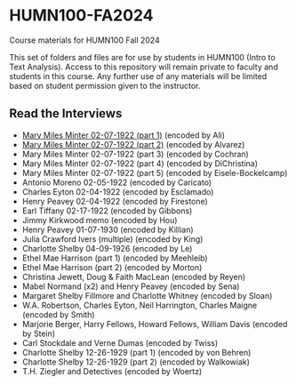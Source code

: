 # HUMN100-FA2024
Course materials for HUMN100 Fall 2024

This set of folders and files are for use by students in HUMN100 (Intro to Text Analysis). Access to this repository will remain private to faculty and students in this course. Any further use of any materials will be limited based on student permission given to the instructor.


## Read the Interviews ## 

* [Mary Miles Minter 02-07-1922 (part 1)](https://github.com/DH-Bucknell/HUMN100-FA2024/blob/main/MD/ali.md) (encoded by Ali)
* [Mary Miles Minter 02-07-1922 (part 2)](https://github.com/DH-Bucknell/HUMN100-FA2024/blob/main/MD/alvarez.md) (encoded by Alvarez)
* Mary Miles Minter 02-07-1922 (part 3) (encoded by Cochran)
* Mary Miles Minter 02-07-1922 (part 4) (encoded by DiChristina)
* Mary Miles Minter 02-07-1922 (part 5) (encoded by Eisele-Bockelcamp)
* Antonio Moreno 02-05-1922   (encoded by Caricato)
* Charles Eyton 02-04-1922 (encoded by Esclamado)
* Henry Peavey 02-04-1922 (encoded by Firestone)
* Earl Tiffany 02-17-1922 (encoded by Gibbons)
* Jimmy Kirkwood memo (encoded by Hou)
* Henry Peavey 01-07-1930 (encoded by Killian)
* Julia Crawford Ivers (multiple) (encoded by King)
* Charlotte Shelby 04-09-1926 (encoded by Le)
* Ethel Mae Harrison (part 1) (encoded by Meehleib)
* Ethel Mae Harrison (part 2) (encoded by Morton)
* Christina Jewett, Doug & Faith MacLean (encoded by Reyen)
* Mabel Normand (x2) and Henry Peavey (encoded by Sena)
* Margaret Shelby Fillmore and Charlotte Whitney (encoded by Sloan)
* W.A. Robertson, Charles Eyton, Neil Harrington, Charles Maigne (encoded by Smith)
* Marjorie Berger, Harry Fellows, Howard Fellows, William Davis (encoded by Stein)
* Carl Stockdale and Verne Dumas (encoded by Twiss)
* Charlotte Shelby 12-26-1929 (part 1) (encoded by von Behren)
* Charlotte Shelby 12-26-1929 (part 2) (encoded by Walkowiak)
* T.H. Ziegler and Detectives (encoded by Woertz)
